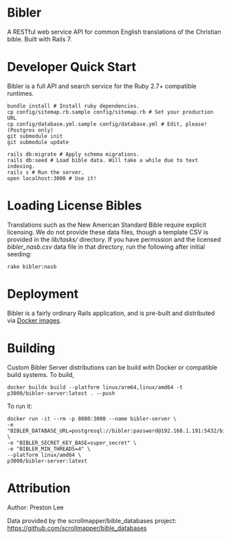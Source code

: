 # Bibler

A RESTful web service API for common English translations of the Christian bible. Built with Rails 7.

# Developer Quick Start

Bibler is a full API and search service for the Ruby 2.7+ compatible runtimes.

	bundle install # Install ruby dependencies.
	cp config/sitemap.rb.sample config/sitemap.rb # Set your production URL
	cp config/database.yml.sample config/database.yml # Edit, please! (Postgres only)
	git submodule init
	git submodule update

    rails db:migrate # Apply schema migrations.
    rails db:seed # Load bible data. Will take a while due to text indexing.
    rails s # Run the server.
    open localhost:3000 # Use it!

# Loading License Bibles

Translations such as the New American Standard Bible require explicit licensing. We do not provide these data files, though a template CSV is provided in the *lib/tasks/* directory. If you have permission and the licensed *bibler_nasb.csv* data file in that directory, run the following after initial seeding:

	rake bibler:nasb

# Deployment

Bibler is a fairly ordinary Rails application, and is pre-built and distributed via [Docker images](https://hu).

# Building

Custom Bibler Server distributions can be build with Docker or compatible build systems. To build,

```docker buildx build --platform linux/arm64,linux/amd64 -t p3000/bibler-server:latest . --push```

To run it:
```
docker run -it --rm -p 8080:3000 --name bibler-server \
-e "BIBLER_DATABASE_URL=postgresql://bibler:password@192.168.1.191:5432/bibler_development" \
-e "BIBLER_SECRET_KEY_BASE=super_secret" \
-e "BIBLER_MIN_THREADS=4" \
--platform linux/amd64 \
p3000/bibler-server:latest
```

# Attribution

Author: Preston Lee

Data provided by the scrollmapper/bible\_databases project: https://github.com/scrollmapper/bible_databases
